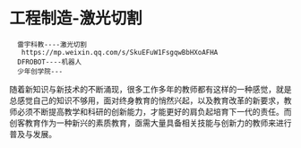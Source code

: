 # 工程制造-激光切割
      雷宇科教----激光切割
       https://mp.weixin.qq.com/s/SkuEFuW1FsgqwBbHXoAFHA
      DFROBOT----机器人
      少年创学院---
随着新知识与新技术的不断涌现，很多工作多年的教师都有这样的一种感觉，就是总感觉自己的知识不够用，面对终身教育的悄然兴起，以及教育改革的新要求，教师必须不断提高教学和科研的创新能力，才能更好的肩负起培育下一代的责任。而创客教育作为一种新兴的素质教育，亟需大量具备相关技能与创新力的教师来进行普及与发展。


